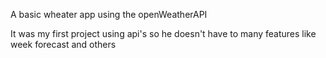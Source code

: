 A basic wheater app using the openWeatherAPI

It was my first project using api's so he doesn't have to many features like week forecast and others
